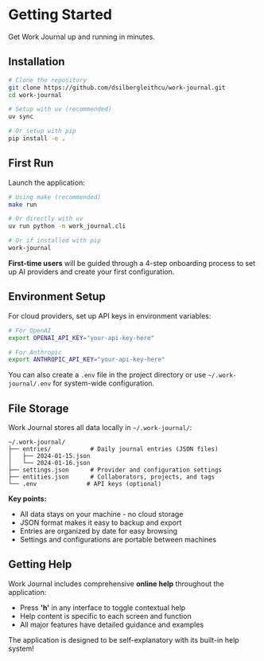 # Getting Started

Get Work Journal up and running in minutes.

## Installation

```bash
# Clone the repository
git clone https://github.com/dsilbergleithcu/work-journal.git
cd work-journal

# Setup with uv (recommended)
uv sync

# Or setup with pip
pip install -e .
```

## First Run

Launch the application:

```bash
# Using make (recommended)
make run

# Or directly with uv
uv run python -m work_journal.cli

# Or if installed with pip
work-journal
```

**First-time users** will be guided through a 4-step onboarding process to set up AI providers and create your first configuration.

## Environment Setup

For cloud providers, set up API keys in environment variables:

```bash
# For OpenAI
export OPENAI_API_KEY="your-api-key-here"

# For Anthropic  
export ANTHROPIC_API_KEY="your-api-key-here"
```

You can also create a `.env` file in the project directory or use `~/.work-journal/.env` for system-wide configuration.

## File Storage

Work Journal stores all data locally in `~/.work-journal/`:

```
~/.work-journal/
├── entries/           # Daily journal entries (JSON files)
│   ├── 2024-01-15.json
│   └── 2024-01-16.json
├── settings.json      # Provider and configuration settings
├── entities.json      # Collaborators, projects, and tags
└── .env              # API keys (optional)
```

**Key points:**
- All data stays on your machine - no cloud storage
- JSON format makes it easy to backup and export
- Entries are organized by date for easy browsing
- Settings and configurations are portable between machines

## Getting Help

Work Journal includes comprehensive **online help** throughout the application:

- Press **'h'** in any interface to toggle contextual help
- Help content is specific to each screen and function
- All major features have detailed guidance and examples

The application is designed to be self-explanatory with its built-in help system!